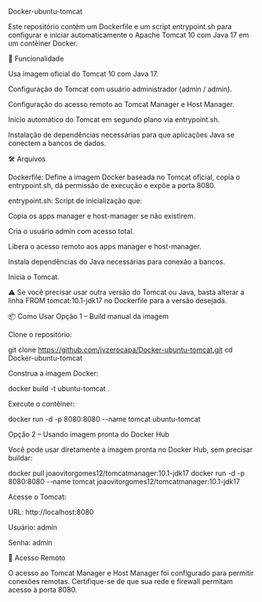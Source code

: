 Docker-ubuntu-tomcat

Este repositório contém um Dockerfile e um script entrypoint.sh para configurar e iniciar automaticamente o Apache Tomcat 10 com Java 17 em um contêiner Docker.

🚀 Funcionalidade

Usa imagem oficial do Tomcat 10 com Java 17.

Configuração do Tomcat com usuário administrador (admin / admin).

Configuração do acesso remoto ao Tomcat Manager e Host Manager.

Início automático do Tomcat em segundo plano via entrypoint.sh.

Instalação de dependências necessárias para que aplicações Java se conectem a bancos de dados.

🛠️ Arquivos

Dockerfile: Define a imagem Docker baseada no Tomcat oficial, copia o entrypoint.sh, dá permissão de execução e expõe a porta 8080.

entrypoint.sh: Script de inicialização que:

Copia os apps manager e host-manager se não existirem.

Cria o usuário admin com acesso total.

Libera o acesso remoto aos apps manager e host-manager.

Instala dependências do Java necessárias para conexão a bancos.

Inicia o Tomcat.

⚠️ Se você precisar usar outra versão do Tomcat ou Java, basta alterar a linha FROM tomcat:10.1-jdk17 no Dockerfile para a versão desejada.

📦 Como Usar
Opção 1 – Build manual da imagem

Clone o repositório:

git clone https://github.com/jvzerocapa/Docker-ubuntu-tomcat.git
cd Docker-ubuntu-tomcat


Construa a imagem Docker:

docker build -t ubuntu-tomcat .


Execute o contêiner:

docker run -d -p 8080:8080 --name tomcat ubuntu-tomcat

Opção 2 – Usando imagem pronta do Docker Hub

Você pode usar diretamente a imagem pronta no Docker Hub, sem precisar buildar:

docker pull joaovitorgomes12/tomcatmanager:10.1-jdk17
docker run -d -p 8080:8080 --name tomcat joaovitorgomes12/tomcatmanager:10.1-jdk17


Acesse o Tomcat:

URL: http://localhost:8080

Usuário: admin

Senha: admin

🔐 Acesso Remoto

O acesso ao Tomcat Manager e Host Manager foi configurado para permitir conexões remotas. Certifique-se de que sua rede e firewall permitam acesso à porta 8080.
